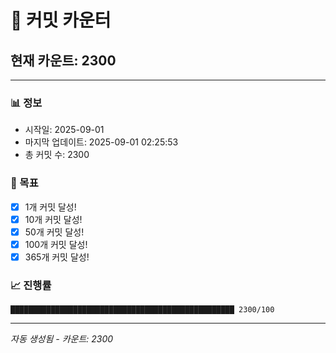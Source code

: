 # 🔢 커밋 카운터

## 현재 카운트: 2300

---

### 📊 정보
- 시작일: 2025-09-01
- 마지막 업데이트: 2025-09-01 02:25:53
- 총 커밋 수: 2300

### 🎯 목표
- [x] 1개 커밋 달성!
- [x] 10개 커밋 달성!
- [x] 50개 커밋 달성!
- [x] 100개 커밋 달성!
- [x] 365개 커밋 달성!

### 📈 진행률
```
██████████████████████████████████████████████████ 2300/100
```

---
*자동 생성됨 - 카운트: 2300*
